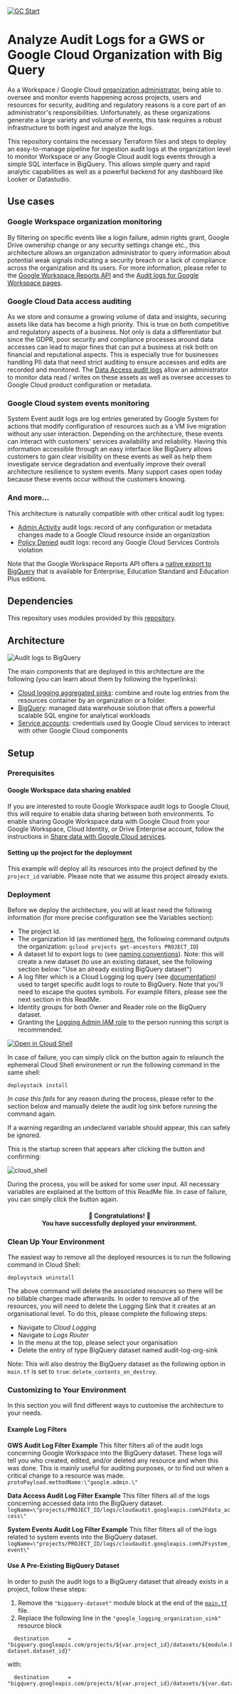 [![GC Start](gcp_banner.png)](https://cloud.google.com/?utm_source=github&utm_medium=referral&utm_campaign=GCP&utm_content=packages_repository_banner)
# Analyze Audit Logs for a GWS or Google Cloud Organization with Big Query

As a Workspace / Google Cloud [organization administrator](https://cloud.google.com/resource-manager/docs/creating-managing-organization), being able to oversee and monitor events happening across projects, users and resources for security, auditing and regulatory reasons is a core part of an administrator's responsibilities. Unfortunately, as these organizations generate a large variety and volume of events, this task requires a robust infrastructure to both ingest and analyze the logs.

This repository contains the necessary Terraform files and steps to deploy an easy-to-manage pipeline for ingestion audit logs at the organization level to monitor Workspace or any Google Cloud audit logs events through a simple SQL interface in BigQuery. This allows simple query and rapid analytic capabilities as well as a powerful backend for any dashboard like Looker or Datastudio.  

## Use cases

### Google Workspace organization monitoring

By filtering on specific events like a login failure, admin rights grant, Google Drive ownership change or any security settings change etc., this architecture allows an organization administrator to query information about potential weak signals indicating a security breach or a lack of compliance across the organization and its users.
For more information, please refer to the [Google Workspace Reports API](https://developers.google.com/admin-sdk/reports/v1/appendix/activity/admin-event-names) and the [Audit logs for Google Workspace pages](https://cloud.google.com/logging/docs/audit/gsuite-audit-logging).

### Google Cloud Data access auditing

As we store and consume a growing volume of data and insights, securing assets like data has become a high priority. This is true on both competitive and regulatory aspects of a business. Not only is data a differentiator but since the GDPR, poor security and compliance processes around data accesses can lead to major fines that can put a business at risk both on financial and reputational aspects. This is especially true for businesses handling PII data that need strict auditing to ensure accesses and edits are recorded and monitored. The [Data Access audit logs](https://cloud.google.com/logging/docs/audit#data-access) allow an administrator to monitor data read / writes on these assets as well as oversee accesses to Google Cloud product configuration or metadata.

### Google Cloud system events monitoring

System Event audit logs are log entries generated by Google System for actions that modify configuration of resources such as a VM live migration without any user interaction.
Depending on the architecture, these events can interact with customers' services availability and reliability. Having this information accessible through an easy interface like BigQuery allows customers to gain clear visibility on these events as well as help them investigate service degradation and eventually improve their overall architecture resilience to system events.
Many support cases open today because these events occur without the customers knowing.

### And more…  

This architecture is naturally compatible with other critical audit log types:

* [Admin Activity](https://cloud.google.com/logging/docs/audit#admin-activity) audit logs: record of any configuration or metadata changes made to a Google Cloud resource inside an organization
* [Policy Denied](https://cloud.google.com/logging/docs/audit#policy_denied) audit logs: record any Google Cloud Services Controls violation

Note that the Google Workspace Reports API offers a [native export to BigQuery](https://support.google.com/a/answer/9079365?hl=en#) that is available for Enterprise, Education Standard and Education Plus editions.

## Dependencies

This repository uses modules provided by this [repository](https://github.com/GoogleCloudPlatform/cloud-foundation-fabric).

## Architecture

![Audit logs to BigQuery](images/architecture.png "Audit logs to BigQuery")

The main components that are deployed in this architecture are the following (you can learn about them by following the hyperlinks):

* [Cloud logging aggregated sinks](https://cloud.google.com/logging/docs/export/aggregated_sinks): combine and route log entries from the resources container by an organization or a folder.
* [BigQuery](https://cloud.google.com/bigquery): managed data warehouse solution that offers a powerful scalable SQL engine for analytical workloads
* [Service accounts](https://cloud.google.com/iam/docs/service-accounts): credentials used by Google Cloud services to interact with other Google Cloud components

## Setup

### Prerequisites

#### Google Workspace data sharing enabled

If you are interested to route Google Workspace audit logs to Google Cloud, this will require to enable data sharing between both environments. To enable sharing Google Workspace data with Google Cloud from your Google Workspace, Cloud Identity, or Drive Enterprise account, follow the instructions in [Share data with Google Cloud services](https://support.google.com/a/answer/9320190).

#### Setting up the project for the deployment

This example will deploy all its resources into the project defined by the `project_id` variable. Please note that we assume this project already exists. 

### Deployment

Before we deploy the architecture, you will at least need the following information (for more precise configuration see the Variables section):

* The project Id.
* The organization Id (as mentioned [here](https://cloud.google.com/sdk/gcloud/reference/projects/get-ancestors), the following command outputs the organization: `gcloud projects get-ancestors PROJECT_ID`)
* A dataset Id to export logs to (see [naming conventions](https://cloud.google.com/bigquery/docs/datasets#dataset-naming)). Note: this will create a new dataset (to use an existing dataset, see the following section below: "Use an already existing BigQuery dataset")
* A log filter which is a Cloud Logging log query (see [documentation](https://cloud.google.com/logging/docs/view/logging-query-language)) used to target specific audit logs to route to BigQuery. Note that you'll need to escape the quotes symbols.
For example filters, please see the next section in this ReadMe.
* Identity groups for both Owner and Reader role on the BigQuery dataset. 
* Granting the [Logging Admin IAM role](https://cloud.google.com/iam/docs/understanding-roles#logging.admin) to the person running this script is recommended. 

[![Open in Cloud Shell](https://gstatic.com/cloudssh/images/open-btn.svg)](https://shell.cloud.google.com/cloudshell/editor?cloudshell_git_repo=https://github.com/GoogleCloudPlatform/deploystack-auditlogs-to-bq&cloudshell_image=gcr.io%2Fds-artifacts-cloudshell%2Fdeploystack_custom_image&cloudshell_git_branch=main)

In case of failure, you can simply click on the button again to relaunch the ephemeral Cloud Shell environment or run the following command in the same shell:

``` {shell}
deploystack install
```

*In case this fails* for any reason during the process, please refer to the section below and manually delete the audit log sink before running the command again.

If a warning regarding an undeclared variable should appear, this can safely be ignored.

This is the startup screen that appears after clicking the button and confirming:

![cloud_shell](cloud_shell.png)

During the process, you will be asked for some user input. All necessary variables are explained at the bottom of this ReadMe file. In case of failure, you can simply click the button again.

<center>
<h4>🎉 Congratulations! 🎉  <br />
You have successfully deployed your environment.</h4></center>

### Clean Up Your Environment

The easiest way to remove all the deployed resources is to run the following command in Cloud Shell:

``` {shell}
deploystack uninstall
```

The above command will delete the associated resources so there will be no billable charges made afterwards.
In order to remove all of the resources, you will need to delete the Logging Sink that it creates at an organisational level. To do this, please complete the following steps:

* Navigate to *Cloud Logging*
* Navigate to *Logs Router*
* In the menu at the top, please select your organisation
* Delete the entry of type BigQuery dataset named audit-log-org-sink

Note: This will also destroy the BigQuery dataset as the following option in `main.tf` is set to `true`: `delete_contents_on_destroy`.

### Customizing to Your Environment

In this section you will find different ways to customise the architecture to your needs.

#### Example Log Filters

**GWS Audit Log Filter Example**
This filter filters all of the audit logs concerning Google Workspace into the BigQuery dataset. These logs will tell you who created, edited, and/or deleted any resource and when this was done. This is mainly useful for auditing purposes, or to find out when a critical change to a resource was made.
```protoPayload.methodName:\"google.admin.\"```

**Data Access Audit Log Filter Example**
This filter filters all of the logs concerning accessed data into the BigQuery dataset. 
```logName=\"projects/PROJECT_ID/logs/cloudaudit.googleapis.com%2Fdata_access\"```

**System Events Audit Log Filter Example**
This filter filters all of the logs related to system events into the BigQuery dataset.
```logName=\"projects/PROJECT_ID/logs/cloudaudit.googleapis.com%2Fsystem_event\"```

#### Use A Pre-Existing BigQuery Dataset

In order to push the audit logs to a BigQuery dataset that already exists in a project, follow these steps:

1. Remove the `"bigquery-dataset"` module block at the end of the [`main.tf`](main.tf#L42) file.
2. Replace the following line in the `"google_logging_organization_sink"` resource block

```{terrafom}
  destination      = "bigquery.googleapis.com/projects/${var.project_id}/datasets/${module.bigquery-dataset.dataset_id}"
```

with:

```{terrafom}
  destination      = "bigquery.googleapis.com/projects/${var.project_id}/datasets/${var.dataset_id}"
```
